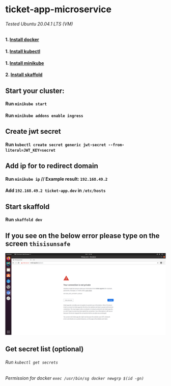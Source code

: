 # ticket-app-microservice

###### Tested Ubuntu 20.04.1 LTS (VM)

#### 1. [Install docker](https://docs.docker.com/engine/install/ubuntu/)
#### 1. [Install kubectl](https://kubernetes.io/docs/tasks/tools/install-kubectl/)
#### 1. [Install minikube](https://minikube.sigs.k8s.io/docs/start/)
#### 2. [Install skaffold](https://skaffold.dev/docs/install/)

## Start your cluster:
#### Run `minikube start`
#### Run `minikube addons enable ingress`

## Create jwt secret
#### Run `kubectl create secret generic jwt-secret --from-literal=JWT_KEY=secret`

## Add ip for to redirect domain
#### Run `minikube ip` // Example result: `192.168.49.2`
#### Add `192.168.49.2 ticket-app.dev` in `/etc/hosts`


## Start skaffold
#### Run `skaffold dev`

## If you see on the below error please type on the screen `thisisunsafe`
![Invalid ssl](./ssl_error.png)

## Get secret list (optional)
###### Run `kubectl get secrets`

###### Permission for docker `exec /usr/bin/sg docker newgrp $(id -gn)`
